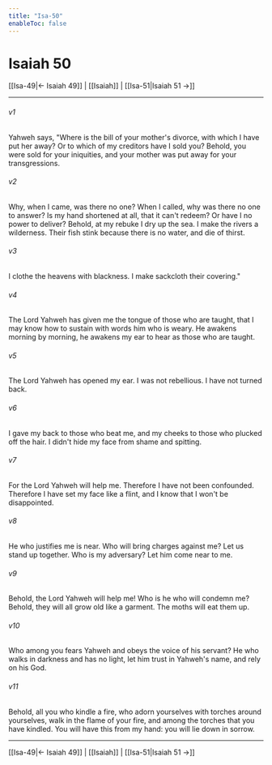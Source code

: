 ```yaml
---
title: "Isa-50"
enableToc: false
---
```

# Isaiah 50

[[Isa-49|← Isaiah 49]] | [[Isaiah]] | [[Isa-51|Isaiah 51 →]]
***



###### v1 
Yahweh says, "Where is the bill of your mother's divorce, with which I have put her away? Or to which of my creditors have I sold you? Behold, you were sold for your iniquities, and your mother was put away for your transgressions. 

###### v2 
Why, when I came, was there no one? When I called, why was there no one to answer? Is my hand shortened at all, that it can't redeem? Or have I no power to deliver? Behold, at my rebuke I dry up the sea. I make the rivers a wilderness. Their fish stink because there is no water, and die of thirst. 

###### v3 
I clothe the heavens with blackness. I make sackcloth their covering." 

###### v4 
The Lord Yahweh has given me the tongue of those who are taught, that I may know how to sustain with words him who is weary. He awakens morning by morning, he awakens my ear to hear as those who are taught. 

###### v5 
The Lord Yahweh has opened my ear. I was not rebellious. I have not turned back. 

###### v6 
I gave my back to those who beat me, and my cheeks to those who plucked off the hair. I didn't hide my face from shame and spitting. 

###### v7 
For the Lord Yahweh will help me. Therefore I have not been confounded. Therefore I have set my face like a flint, and I know that I won't be disappointed. 

###### v8 
He who justifies me is near. Who will bring charges against me? Let us stand up together. Who is my adversary? Let him come near to me. 

###### v9 
Behold, the Lord Yahweh will help me! Who is he who will condemn me? Behold, they will all grow old like a garment. The moths will eat them up. 

###### v10 
Who among you fears Yahweh and obeys the voice of his servant? He who walks in darkness and has no light, let him trust in Yahweh's name, and rely on his God. 

###### v11 
Behold, all you who kindle a fire, who adorn yourselves with torches around yourselves, walk in the flame of your fire, and among the torches that you have kindled. You will have this from my hand: you will lie down in sorrow.

***
[[Isa-49|← Isaiah 49]] | [[Isaiah]] | [[Isa-51|Isaiah 51 →]]
